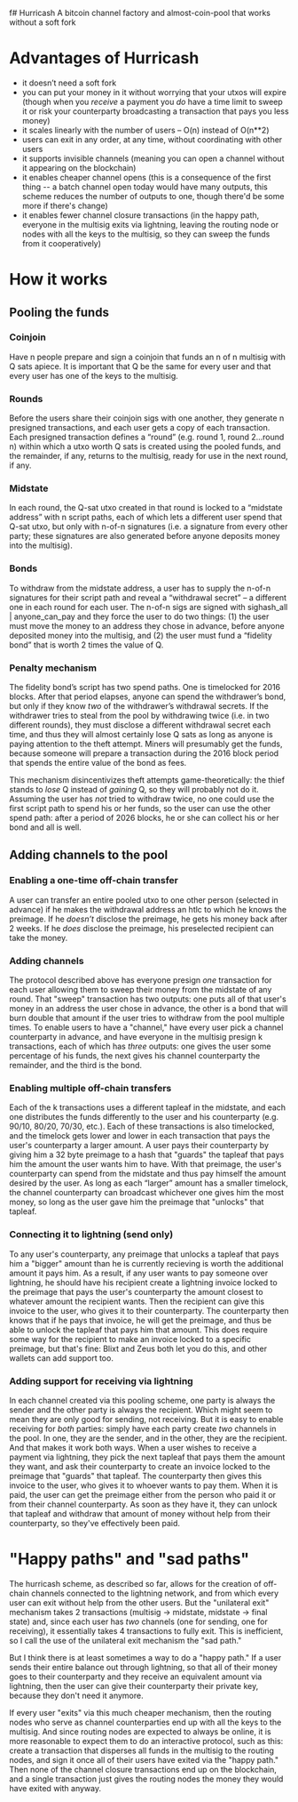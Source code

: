 f# Hurricash
A bitcoin channel factory and almost-coin-pool that works without a soft fork

# Advantages of Hurricash

- it doesn’t need a soft fork
- you can put your money in it without worrying that your utxos will expire (though when you *receive* a payment you *do* have a time limit to sweep it or risk your counterparty broadcasting a transaction that pays you less money)
- it scales linearly with the number of users – O(n) instead of O(n**2)
- users can exit in any order, at any time, without coordinating with other users
- it supports invisible channels (meaning you can open a channel without it appearing on the blockchain)
- it enables cheaper channel opens (this is a consequence of the first thing -- a batch channel open today would have many outputs, this scheme reduces the number of outputs to one, though there'd be some more if there's change)
- it enables fewer channel closure transactions (in the happy path, everyone in the multisig exits via lightning, leaving the routing node or nodes with all the keys to the multisig, so they can sweep the funds from it cooperatively)

# How it works

## Pooling the funds

### Coinjoin

Have n people prepare and sign a coinjoin that funds an n of n multisig with Q sats apiece. It is important that Q be the same for every user and that every user has one of the keys to the multisig.

### Rounds

Before the users share their coinjoin sigs with one another, they generate n presigned transactions, and each user gets a copy of each transaction. Each presigned transaction defines a “round” (e.g. round 1, round 2...round n) within which a utxo worth Q sats is created using the pooled funds, and the remainder, if any, returns to the multisig, ready for use in the next round, if any.

### Midstate

In each round, the Q-sat utxo created in that round is locked to a “midstate address” with n script paths, each of which lets a different user spend that Q-sat utxo, but only with n-of-n signatures (i.e. a signature from every other party; these signatures are also generated before anyone deposits money into the multisig).

### Bonds

To withdraw from the midstate address, a user has to supply the n-of-n signatures for their script path and reveal a “withdrawal secret” – a different one in each round for each user. The n-of-n sigs are signed with sighash_all | anyone_can_pay and they force the user to do two things: (1) the user must move the money to an address they chose in advance, before anyone deposited money into the multisig, and (2) the user must fund a “fidelity bond” that is worth 2 times the value of Q.

### Penalty mechanism

The fidelity bond’s script has two spend paths. One is timelocked for 2016 blocks. After that period elapses, anyone can spend the withdrawer’s bond, but only if they know *two* of the withdrawer’s withdrawal secrets. If the withdrawer tries to steal from the pool by withdrawing twice (i.e. in two different rounds), they must disclose a different withdrawal secret each time, and thus they will almost certainly lose Q sats as long as anyone is paying attention to the theft attempt. Miners will presumably get the funds, because someone will prepare a transaction during the 2016 block period that spends the entire value of the bond as fees.

This mechanism disincentivizes theft attempts game-theoretically: the thief stands to *lose* Q instead of *gaining* Q, so they will probably not do it. Assuming the user has *not* tried to withdraw twice, no one could use the first script path to spend his or her funds, so the user can use the other spend path: after a period of 2026 blocks, he or she can collect his or her bond and all is well.

## Adding channels to the pool

### Enabling a one-time off-chain transfer

A user can transfer an entire pooled utxo to one other person (selected in advance) if he makes the withdrawal address an htlc to which he knows the preimage. If he *doesn’t* disclose the preimage, he gets his money back after 2 weeks. If he *does* disclose the preimage, his preselected recipient can take the money.

### Adding channels

The protocol described above has everyone presign *one* transaction for each user allowing them to sweep their money from the midstate of any round. That "sweep" transaction has two outputs: one puts all of that user's money in an address the user chose in advance, the other is a bond that will burn double that amount if the user tries to withdraw from the pool multiple times. To enable users to have a "channel," have every user pick a channel counterparty in advance, and have everyone in the multisig presign k transactions, each of which has *three* outputs: one gives the user some percentage of his funds, the next gives his channel counterparty the remainder, and the third is the bond.

### Enabling multiple off-chain transfers

Each of the k transactions uses a different tapleaf in the midstate, and each one distributes the funds differently to the user and his counterparty (e.g. 90/10, 80/20, 70/30, etc.). Each of these transactions is also timelocked, and the timelock gets lower and lower in each transaction that pays the user's counterparty a larger amount. A user pays their counterparty by giving him a 32 byte preimage to a hash that "guards" the tapleaf that pays him the amount the user wants him to have. With that preimage, the user's counterparty can spend from the midstate and thus pay himself the amount desired by the user. As long as each “larger” amount has a smaller timelock, the channel counterparty can broadcast whichever one gives him the most money, so long as the user gave him the preimage that "unlocks" that tapleaf.

### Connecting it to lightning (send only)

To any user's counterparty, any preimage that unlocks a tapleaf that pays him a "bigger" amount than he is currently recieving is worth the additional amount it pays him. As a result, if any user wants to pay someone over lightning, he should have his recipient create a lightning invoice locked to the preimage that pays the user's counterparty the amount closest to whatever amount the recipient wants. Then the recipient can give this invoice to the user, who gives it to their counterparty. The counterparty then knows that if he pays that invoice, he will get the preimage, and thus be able to unlock the tapleaf that pays him that amount. This does require some way for the recipient to make an invoice locked to a specific preimage, but that's fine: Blixt and Zeus both let you do this, and other wallets can add support too.

### Adding support for receiving via lightning

In each channel created via this pooling scheme, one party is always the sender and the other party is always the recipient. Which might seem to mean they are only good for sending, not receiving. But it is easy to enable receiving for *both* parties: simply have each party create *two* channels in the pool. In one, they are the sender, and in the other, they are the recipient. And that makes it work both ways. When a user wishes to receive a payment via lightning, they pick the next tapleaf that pays them the amount they want, and ask their counterparty to create an invoice locked to the preimage that "guards" that tapleaf. The counterparty then gives this invoice to the user, who gives it to whoever wants to pay them. When it is paid, the user can get the preimage either from the person who paid it or from their channel counterparty. As soon as they have it, they can unlock that tapleaf and withdraw that amount of money without help from their counterparty, so they've effectively been paid.

# "Happy paths" and "sad paths"

The hurricash scheme, as described so far, allows for the creation of off-chain channels connected to the lightning network, and from which every user can exit without help from the other users. But the "unilateral exit" mechanism takes 2 transactions (multisig -> midstate, midstate -> final state) and, since each user has *two* channels (one for sending, one for receiving), it essentially takes 4 transactions to fully exit. This is inefficient, so I call the use of the unilateral exit mechanism the "sad path."

But I think there is at least sometimes a way to do a "happy path." If a user sends their entire balance out through lightning, so that all of their money goes to their counterparty and they receive an equivalent amount via lightning, then the user can give their counterparty their private key, because they don't need it anymore.

If every user "exits" via this much cheaper mechanism, then the routing nodes who serve as channel counterparties end up with all the keys to the multisig. And since routing nodes are expected to always be online, it is more reasonable to expect them to do an interactive protocol, such as this: create a transaction that disperses all funds in the multisig to the routing nodes, and sign it once all of their users have exited via the "happy path." Then none of the channel closure transactions end up on the blockchain, and a single transaction just gives the routing nodes the money they would have exited with anyway.

